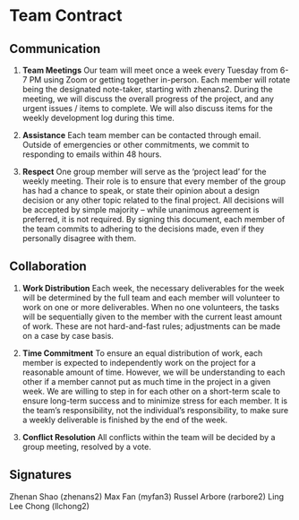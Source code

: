 # Team Contract

## Communication
1. **Team Meetings** Our team will meet once a week every Tuesday from 6-7 PM using Zoom or getting together in-person. Each member will rotate being the designated note-taker, starting with zhenans2. During the meeting, we will discuss the overall progress of the project, and any urgent issues / items to complete. We will also discuss items for the weekly development log during this time.

2. **Assistance** Each team member can be contacted through email. Outside of emergencies or other commitments, we commit to responding to emails within 48 hours.

3. **Respect** One group member will serve as the ‘project lead’ for the weekly meeting. Their role is to ensure that every member of the group has had a chance to speak, or state their opinion about a design decision or any other topic related to the final project. All decisions will be accepted by simple majority – while unanimous agreement is preferred, it is not required. By signing this document, each member of the team commits to adhering to the decisions made, even if they personally disagree with them.

## Collaboration

1. **Work Distribution** Each week, the necessary deliverables for the week will be determined by the full team and each member will volunteer to work on one or more deliverables. When no one volunteers, the tasks will be sequentially given to the member with the current least amount of work. These are not hard-and-fast rules; adjustments can be made on a case by case basis.

2. **Time Commitment** To ensure an equal distribution of work, each member is expected to independently work on the project for a reasonable amount of time. However, we will be understanding to each other if a member cannot put as much time in the project in a given week. We are willing to step in for each other on a short-term scale to ensure long-term success and to minimize stress for each member. It is the team’s responsibility, not the individual’s responsibility, to make sure a weekly deliverable is finished by the end of the week.

3. **Conflict Resolution** All conflicts within the team will be decided by a group meeting, resolved by a vote.

## Signatures

Zhenan Shao (zhenans2)
Max Fan (myfan3)
Russel Arbore (rarbore2)
Ling Lee Chong (llchong2)
